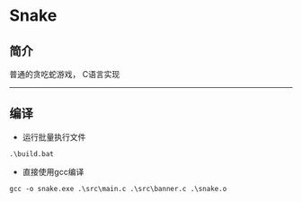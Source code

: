 # Snake
## 简介
普通的贪吃蛇游戏， C语言实现

---
## 编译
- 运行批量执行文件
```
.\build.bat
```
- 直接使用gcc编译
```
gcc -o snake.exe .\src\main.c .\src\banner.c .\snake.o
```
